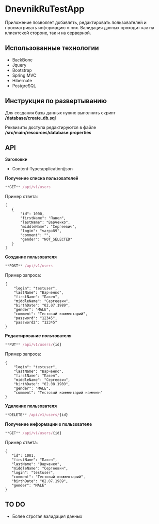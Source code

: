 DnevnikRuTestApp
================

Приложение позволяет добавлять, редактировать пользователей и просматривать информацию о них. Валидация данных проходит как на клиентской стороне, так и на серверной.

Использованные технологии
--------------
- BackBone
- Jquery
- Bootstrap
- Spring MVC
- Hibernate
- PostgreSQL

Инструкция по развертыванию
--------------
Для создания базы данных нужно выполнить скрипт **/database/create_db.sql** 

Реквизиты доступа редактируются в файле **/src/main/resources/database.properties**

API
--------------
**Заголовки**
- Content-Type:application/json

**Получение списка пользователей**
````javascript
**GET** /api/v1/users
````
Пример ответа:

    [
       {
           "id": 1000,
           "firstName": "Павел",
           "lastName": "Варченко",
           "middleName": "Сергеевич",
           "login": "varpa89",
           "comment": "",
           "gender": "NOT_SELECTED"
       }
    ]


**Создание пользователя**
````javascript
**POST** /api/v1/users
````
Пример запроса:


    {
        "login": "testuser",
        "lastName": "Варченко",
        "firstName": "Павел",
        "middleName": "Сергеевич",
        "birthDate": "02.07.1989",
        "gender": "MALE",
        "comment": "Тестовый комментарий",
        "password": "12345",
        "password2": "12345"
    }
    
    
**Редактирование пользователя**
````javascript
**PUT** /api/v1/users/{id}
````
Пример запроса:


    {
        "login": "testuser",
        "lastName": "Варченко",
        "firstName": "Павел",
        "middleName": "Сергеевич",
        "birthDate": "02.08.1989",
        "gender": "MALE",
        "comment": "Тестовый комментарий изменен"
    }
    
**Удаление пользователя**
````javascript
**DELETE** /api/v1/users/{id}
````

**Получение информации о пользователе**
````javascript
**GET** /api/v1/users/{id}
````
Пример ответа:


    {
       "id": 1001,
       "firstName": "Павел",
       "lastName": "Варченко",
       "middleName": "Сергеевич",
       "login": "testuser",
       "comment": "Тестовый комментарий",
       "birthDate": "02.07.1989",
       "gender": "MALE"
    }

TO DO
--------------
- Более строгая валидация данных

